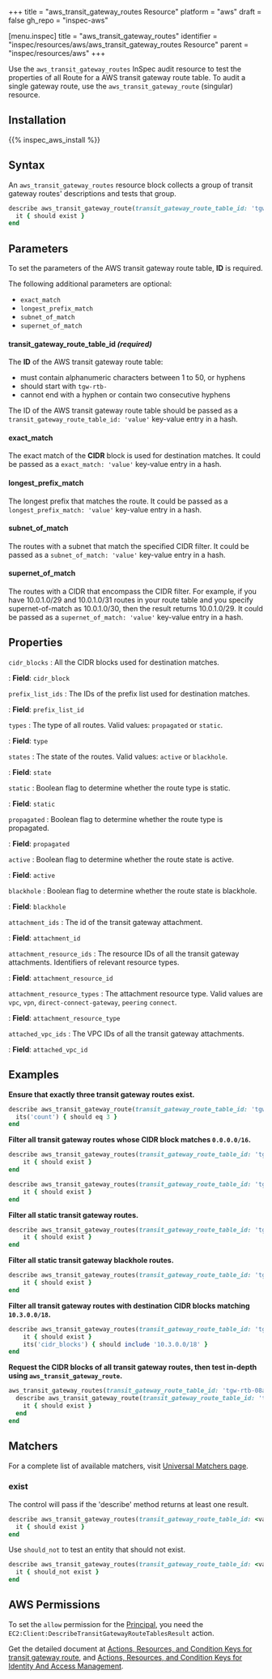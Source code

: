 +++
title = "aws_transit_gateway_routes Resource"
platform = "aws"
draft = false
gh_repo = "inspec-aws"

[menu.inspec]
title = "aws_transit_gateway_routes"
identifier = "inspec/resources/aws/aws_transit_gateway_routes Resource"
parent = "inspec/resources/aws"
+++

Use the `aws_transit_gateway_routes` InSpec audit resource to test the properties of all Route for a AWS transit gateway route table.
To audit a single gateway route, use the `aws_transit_gateway_route` (singular) resource.

## Installation

{{% inspec_aws_install %}}

## Syntax

An `aws_transit_gateway_routes` resource block collects a group of transit gateway routes' descriptions and tests that group.

```ruby
describe aws_transit_gateway_route(transit_gateway_route_table_id: 'tgw-rtb-08acd74550c99e589')
  it { should exist }
end
```

## Parameters

To set the parameters of the AWS transit gateway route table, **ID** is required.

The following additional parameters are optional:

- `exact_match`
- `longest_prefix_match`
- `subnet_of_match`
- `supernet_of_match`

#### transit_gateway_route_table_id _(required)_

The **ID** of the AWS transit gateway route table:

- must contain alphanumeric characters between 1 to 50, or hyphens
- should start with `tgw-rtb-`
- cannot end with a hyphen or contain two consecutive hyphens

The ID of the AWS transit gateway route table should be passed as a `transit_gateway_route_table_id: 'value'` key-value entry in a hash.

#### exact_match

The exact match of the **CIDR** block is used for destination matches. It could be passed as a `exact_match: 'value'` key-value entry in a hash.

#### longest_prefix_match

The longest prefix that matches the route. It could be passed as a `longest_prefix_match: 'value'` key-value entry in a hash.

#### subnet_of_match

The routes with a subnet that match the specified CIDR filter. It could be passed as a `subnet_of_match: 'value'` key-value entry in a hash.

#### supernet_of_match

The routes with a CIDR that encompass the CIDR filter. For example, if you have 10.0.1.0/29 and 10.0.1.0/31 routes in your route table and you specify supernet-of-match as 10.0.1.0/30, then the result returns 10.0.1.0/29.
It could be passed as a `supernet_of_match: 'value'` key-value entry in a hash.

## Properties

`cidr_blocks`
: All the CIDR blocks used for destination matches.

: **Field**: `cidr_block`

`prefix_list_ids`
: The IDs of the prefix list used for destination matches.

: **Field**: `prefix_list_id`

`types`
: The type of all routes. Valid values: `propagated` or `static`.

: **Field**: `type`

`states`
: The state of the routes. Valid values: `active` or `blackhole`.

: **Field**: `state`

`static`
: Boolean flag to determine whether the route type is static.

: **Field**: `static`

`propagated`
: Boolean flag to determine whether the route type is propagated.

: **Field**: `propagated`

`active`
: Boolean flag to determine whether the route state is active.

: **Field**: `active`

`blackhole`
: Boolean flag to determine whether the route state is blackhole.

: **Field**: `blackhole`

`attachment_ids`
: The id of the transit gateway attachment.

: **Field**: `attachment_id`

`attachment_resource_ids`
: The resource IDs of all the transit gateway attachments. Identifiers of relevant resource types.

: **Field**: `attachment_resource_id`

`attachment_resource_types`
: The attachment resource type. Valid values are `vpc`, `vpn`, `direct-connect-gateway`, `peering` `connect`.

: **Field**: `attachment_resource_type`

`attached_vpc_ids`
: The VPC IDs of all the transit gateway attachments.

: **Field**: `attached_vpc_id`

## Examples

**Ensure that exactly three transit gateway routes exist.**

```ruby
describe aws_transit_gateway_route(transit_gateway_route_table_id: 'tgw-rtb-08acd74550c99e589') do
  its('count') { should eq 3 }
end
```

**Filter all transit gateway routes whose CIDR block matches `0.0.0.0/16`.**

```ruby
describe aws_transit_gateway_routes(transit_gateway_route_table_id: 'tgw-rtb-08acd74550c99e589', exact_match: '0.0.0.0/16') do
    it { should exist }
end
```

```ruby
describe aws_transit_gateway_routes(transit_gateway_route_table_id: 'tgw-rtb-08acd74550c99e589').where(cidr_block: '0.0.0.0/16') do
    it { should exist }
end
```

**Filter all static transit gateway routes.**

```ruby
describe aws_transit_gateway_routes(transit_gateway_route_table_id: 'tgw-rtb-08acd74550c99e589').where(static: true) do
    it { should exist }
end
```

**Filter all static transit gateway blackhole routes.**

```ruby
describe aws_transit_gateway_routes(transit_gateway_route_table_id: 'tgw-rtb-08acd74550c99e589').where(static: true, blackhole: true) do
    it { should exist }
end
```

**Filter all transit gateway routes with destination CIDR blocks matching `10.3.0.0/18`.**

```ruby
describe aws_transit_gateway_routes(transit_gateway_route_table_id: 'tgw-rtb-08acd74550c99e589', supernet_of_match: 10.3.0.0/19) do
    it { should exist }
    its('cidr_blocks') { should include '10.3.0.0/18' }
end
```

**Request the CIDR blocks of all transit gateway routes, then test in-depth using `aws_transit_gateway_route`.**

```ruby
aws_transit_gateway_routes(transit_gateway_route_table_id: 'tgw-rtb-08acd74550c99e589').cidr_blocks.each do |cidr_block|
  describe aws_transit_gateway_route(transit_gateway_route_table_id: 'tgw-rtb-08acd74550c99e589', cidr_block: cidr_block) do
    it { should exist }
  end
end
```

## Matchers

For a complete list of available matchers, visit [Universal Matchers page](https://www.inspec.io/docs/reference/matchers/).

### exist

The control will pass if the 'describe' method returns at least one result.

```ruby
describe aws_transit_gateway_routes(transit_gateway_route_table_id: <value>).where( <property>: <value>) do
  it { should exist }
end
```

Use `should_not` to test an entity that should not exist.

```ruby
describe aws_transit_gateway_routes(transit_gateway_route_table_id: <value>).where( <property>: <value>) do
  it { should_not exist }
end
```

## AWS Permissions

To set the `allow` permission for the [Principal](https://docs.aws.amazon.com/IAM/latest/UserGuide/intro-structure.html#intro-structure-principal), you need the `EC2:Client:DescribeTransitGatewayRouteTablesResult` action.

Get the detailed document at [Actions, Resources, and Condition Keys for transit gateway route](https://docs.aws.amazon.com/vpc/latest/userguide/vpc-policy-examples.html), and [Actions, Resources, and Condition Keys for Identity And Access Management](https://docs.aws.amazon.com/IAM/latest/UserGuide/list_identityandaccessmanagement.html).

